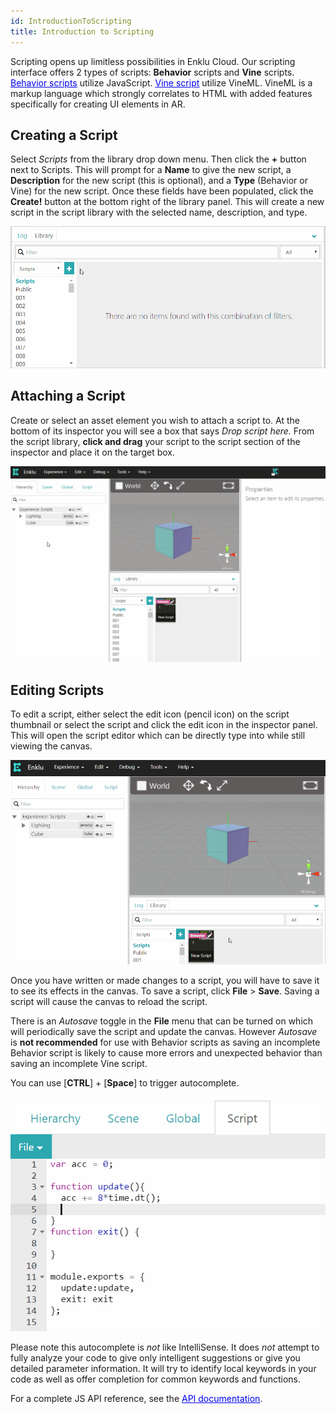 ```yaml
---
id: IntroductionToScripting
title: Introduction to Scripting
---
```


Scripting opens up limitless possibilities in Enklu Cloud. Our scripting interface offers 2 types of scripts: **Behavior** scripts and **Vine** scripts. <a style="color:#0000ee" href="/docs/Scripting/BehaviorScriptBasics"><u>Behavior scripts</u></a> utilize JavaScript. <a style="color:#0000ee" href="/docs/Scripting/VineScriptBasics"><u>Vine script</u></a> utilize VineML. VineML is a markup language which strongly correlates to HTML with added features specifically for creating UI elements in AR.


## Creating a Script

Select *Scripts* from the library drop down menu. Then click the **+** button next to Scripts. This will prompt for a **Name** to give the new script, a **Description** for the new script (this is optional), and a **Type** (Behavior or Vine) for the new script. Once these fields have been populated, click the **Create!** button at the bottom right of the library panel. This will create a new script in the script library with the selected name, description, and type.

![Name, type, and description fields to create a new script.](/img/product/IntroductionToScripting_CreateNewScript.gif)

## Attaching a Script

Create or select an asset element you wish to attach a script to. At the bottom of its inspector you will see a box that says *Drop script here.* From the script library, **click and drag** your script to the script section of the inspector and place it on the target box.

![Drag new script to script target box.](/img/product/IntroductionToScripting_AssignNewScript.gif)

## Editing Scripts

To edit a script, either select the edit icon (pencil icon) on the script thumbnail or select the script and click the edit icon in the inspector panel. This will open the script editor which can be directly type into while still viewing the canvas.

![Typing into script editor.](/img/product/IntroductionToScripting_EditScript.gif)

Once you have written or made changes to a script, you will have to save it to see its effects in the canvas. To save a script, click **File** > **Save**. Saving a script will cause the canvas to reload the script. 

There is an *Autosave* toggle in the **File** menu that can be turned on which will periodically save the script and update the canvas. However *Autosave* is **not recommended** for use with Behavior scripts as saving an incomplete Behavior script is likely to cause more errors and unexpected behavior than saving an incomplete Vine script.

You can use [**CTRL**] + [**Space**] to trigger autocomplete.

![Scrolling list of possible words to add to the current cursor position.](/img/product/IntroductionToScripting_Autocomplete.gif)

Please note this autocomplete is *not* like IntelliSense. It does *not* attempt to fully analyze your code to give only intelligent suggestions or give you detailed parameter information. It will try to identify local keywords in your code as well as offer completion for common keywords and functions.

For a complete JS API reference, see the <a style="color:#0000ee" href="/docs/API/ScriptingLanguages"><u>API documentation</u></a>.
